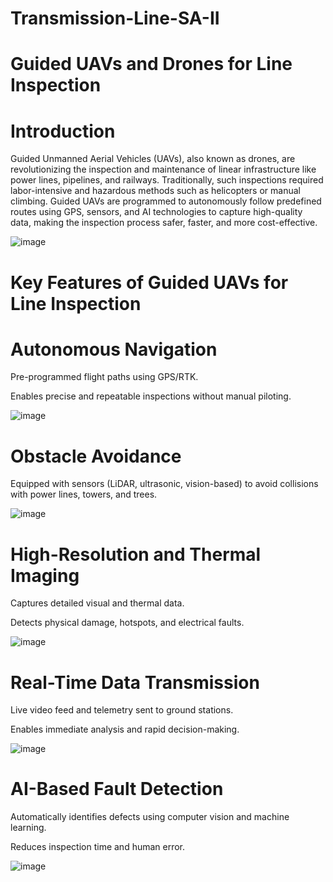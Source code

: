 # Transmission-Line-SA-II

# Guided UAVs and Drones for Line Inspection 

# Introduction

Guided Unmanned Aerial Vehicles (UAVs), also known as drones, are revolutionizing the inspection and maintenance of linear infrastructure like power lines, pipelines, and railways. Traditionally, such inspections required labor-intensive and hazardous methods such as helicopters or manual climbing. Guided UAVs are programmed to autonomously follow predefined routes using GPS, sensors, and AI technologies to capture high-quality data, making the inspection process safer, faster, and more cost-effective.

![image](https://github.com/user-attachments/assets/820cd0a3-2af8-48ed-a1b8-8163a86be4ba)

# Key Features of Guided UAVs for Line Inspection

 #  Autonomous Navigation

Pre-programmed flight paths using GPS/RTK.

Enables precise and repeatable inspections without manual piloting.

![image](https://github.com/user-attachments/assets/6b024817-9cd1-415f-979e-05e20f2b5a5c)

 # Obstacle Avoidance
 
Equipped with sensors (LiDAR, ultrasonic, vision-based) to avoid collisions with power lines, towers, and trees.

![image](https://github.com/user-attachments/assets/91da8186-1629-4b23-ae71-d0c593a2182f)

 # High-Resolution and Thermal Imaging
 
Captures detailed visual and thermal data.

Detects physical damage, hotspots, and electrical faults.

![image](https://github.com/user-attachments/assets/ddf1935c-2f16-4ce6-a2c8-dcde11425bf2)


 # Real-Time Data Transmission
 
Live video feed and telemetry sent to ground stations.

Enables immediate analysis and rapid decision-making.

![image](https://github.com/user-attachments/assets/69d8fa02-4434-4f64-ac34-22539e643b62)


 # AI-Based Fault Detection
 
Automatically identifies defects using computer vision and machine learning.

Reduces inspection time and human error.

![image](https://github.com/user-attachments/assets/724a14d0-8cfa-4185-add5-5527c8e562c1)




 

